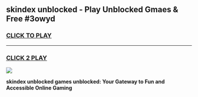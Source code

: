
## skindex unblocked - Play Unblocked Gmaes & Free #3owyd
<h3>
<a href="https://news.freeplayer.one?title=skindex_unblocked&ref=24F">CLICK TO PLAY</a></h3>
<hr>

<h3>
<a href="https://news.freeplayer.one?title=skindex_unblocked&ref=24F">CLICK 2 PLAY</a>
  
</h3>

<a href="https://news.freeplayer.one?title=skindex_unblocked&ref=24F/"><img src="https://clearcache.store/games.png"></a>


**skindex unblocked games unblocked: Your Gateway to Fun and Accessible Online Gaming**
